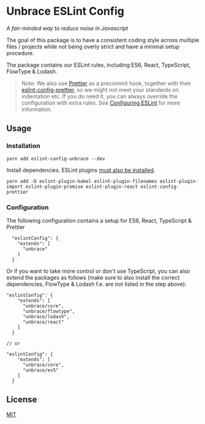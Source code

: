 # Unbrace ESLint Config

_A fair-minded way to reduce noise in Javascript_

The goal of this package is to have a consistent coding style across multiple files / projects while not being overly strict and have a minimal setup procedure.

The package contains our ESLint rules, including ES6, React, TypeScript, FlowType & Lodash.

> Note: We also use [Prettier](https://github.com/prettier/prettier) as a precommit hook, together with their [eslint-config-prettier](https://github.com/prettier/eslint-config-prettier), so we might not meet your standards on indentation etc. If you do need it, you can always override the configuration with extra rules. See [Configuring ESLint](https://eslint.org/docs/user-guide/configuring) for more information.

## Usage

### Installation

```
yarn add eslint-config-unbrace --dev
```

Install dependencies. ESLint plugins [must also be installed](https://github.com/eslint/rfcs/pull/5).

```
yarn add -D eslint-plugin-babel eslint-plugin-filenames eslint-plugin-import eslint-plugin-promise eslint-plugin-react eslint-config-prettier
```

### Configuration

The following configuration contains a setup for ES6, React, TypeScript & Prettier

```
  "eslintConfig": {
    "extends": [
      "unbrace"
    ]
  }
```

Or if you want to take more control or don't use TypeScript, you can also extend the packages as follows (make sure to also install the correct dependencies, FlowType & Lodash f.e. are not listed in the step above):

```
"eslintConfig": {
    "extends": [
      "unbrace/core",
      "unbrace/flowtype",
      "unbrace/lodash",
      "unbrace/react"
    ]
  }

// or

"eslintConfig": {
    "extends": [
      "unbrace/core",
      "unbrace/es5"
    ]
  }
```

## License

[MIT](LICENSE)
